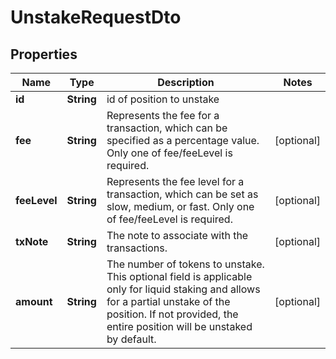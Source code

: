 

# UnstakeRequestDto


## Properties

| Name | Type | Description | Notes |
|------------ | ------------- | ------------- | -------------|
|**id** | **String** | id of position to unstake |  |
|**fee** | **String** | Represents the fee for a transaction, which can be specified as a percentage value. Only one of fee/feeLevel is required. |  [optional] |
|**feeLevel** | **String** | Represents the fee level for a transaction, which can be set as slow, medium, or fast. Only one of fee/feeLevel is required. |  [optional] |
|**txNote** | **String** | The note to associate with the transactions. |  [optional] |
|**amount** | **String** | The number of tokens to unstake.  This optional field is applicable only for liquid staking and allows for a partial unstake of the position.  If not provided, the entire position will be unstaked by default. |  [optional] |



